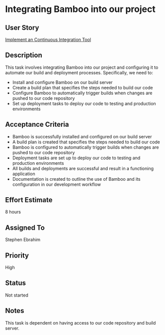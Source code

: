 # Integrating Bamboo into our project

## User Story

[Implement an Continuous Integration Tool](../story_CI_tool.md)

## Description

This task involves integrating Bamboo into our project and configuring it to
automate our build and deployment processes. Specifically, we need to:

- Install and configure Bamboo on our build server
- Create a build plan that specifies the steps needed to build our code
- Configure Bamboo to automatically trigger builds when changes are pushed to
  our code repository
- Set up deployment tasks to deploy our code to testing and production
  environments

## Acceptance Criteria

- Bamboo is successfully installed and configured on our build server
- A build plan is created that specifies the steps needed to build our code
- Bamboo is configured to automatically trigger builds when changes are pushed
  to our code repository
- Deployment tasks are set up to deploy our code to testing and production
  environments
- All builds and deployments are successful and result in a functioning
  application
- Documentation is created to outline the use of Bamboo and its configuration in
  our development workflow

## Effort Estimate

8 hours

## Assigned To

Stephen Ebrahim

## Priority

High

## Status

Not started

## Notes

This task is dependent on having access to our code repository and build server.
